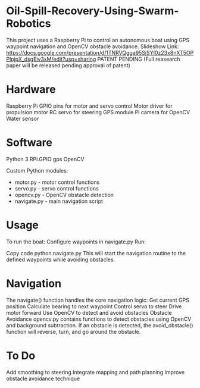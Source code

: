 # Oil-Spill-Recovery-Using-Swarm-Robotics
This project uses a Raspberry Pi to control an autonomous boat using GPS waypoint navigation and OpenCV obstacle avoidance.
Slideshow Link: https://docs.google.com/presentation/d/1TNRVQgga95SjSYI0z23x8nXT5OPPlpjpX_dsgEiv3xM/edit?usp=sharing
PATENT PENDING (Full reasearch paper will be released pending approval of patent)

# Hardware
Raspberry Pi
GPIO pins for motor and servo control
Motor driver for propulsion motor
RC servo for steering
GPS module
Pi camera for OpenCV
Water sensor

# Software
Python 3
RPi.GPIO
gps
OpenCV

Custom Python modules:
- motor.py - motor control functions
- servo.py - servo control functions
- opencv.py - OpenCV obstacle detection
- navigate.py - main navigation script

# Usage
To run the boat:
Configure waypoints in navigate.py
Run:
<!---->
Copy code
python navigate.py
This will start the navigation routine to the defined waypoints while avoiding obstacles.

# Navigation
The navigate() function handles the core navigation logic:
Get current GPS position
Calculate bearing to next waypoint
Control servo to steer
Drive motor forward
Use OpenCV to detect and avoid obstacles
Obstacle Avoidance
opencv.py contains functions to detect obstacles using OpenCV and background subtraction.
If an obstacle is detected, the avoid_obstacle() function will reverse, turn, and go around the obstacle.

# To Do
Add smoothing to steering
Integrate mapping and path planning
Improve obstacle avoidance technique
